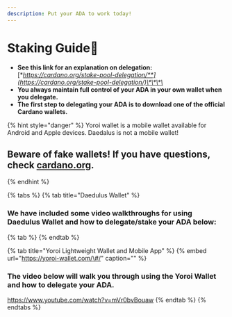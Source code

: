 ```yaml
---
description: Put your ADA to work today!
---
```


# Staking Guide🚀

* **See this link for an explanation on delegation:**  [**https://cardano.org/stake-pool-delegation/**](https://cardano.org/stake-pool-delegation/)\*\*\*\*
* **You always maintain full control of your ADA in your own wallet when you delegate.**
* **The first step to delegating your ADA is to download one of the official Cardano wallets.**

{% hint style="danger" %}
Yoroi wallet is a mobile wallet available for Android and Apple devices. Daedalus is not a mobile wallet!

## Beware of fake wallets! If you have questions, check [cardano.org](https://cardano.org/stake-pool-delegation#wallets).
{% endhint %}

{% tabs %}
{% tab title="Daedulus Wallet" %}
### We have included some video walkthroughs for using Daedulus Wallet and how to delegate/stake your ADA below:

{% tab %}
{% endtab %}

{% tab title="Yoroi Lightweight Wallet and Mobile App" %}
{% embed url="https://yoroi-wallet.com/\#/" caption="" %}

### The video below will walk you through using the Yoroi Wallet and how to delegate your ADA.

https://www.youtube.com/watch?v=mVr0bvBouaw
{% endtab %}
{% endtabs %}

